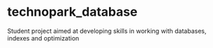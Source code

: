 # technopark_database

Student project aimed at developing skills in working with databases, indexes and optimization
